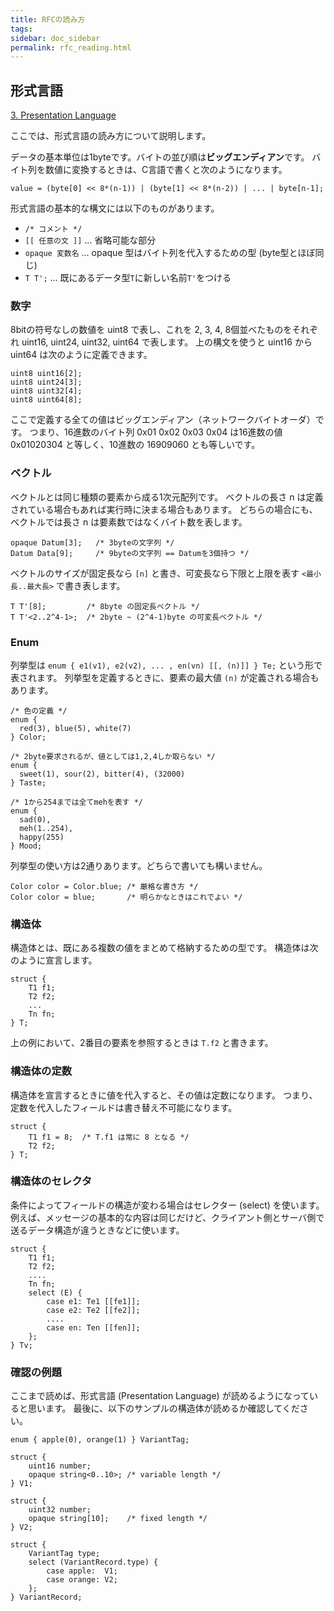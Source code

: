 ```yaml
---
title: RFCの読み方
tags:
sidebar: doc_sidebar
permalink: rfc_reading.html
---
```


## 形式言語

[3. Presentation Language](https://tools.ietf.org/html/rfc8446#section-3)

ここでは、形式言語の読み方について説明します。

データの基本単位は1byteです。バイトの並び順は**ビッグエンディアン**です。
バイト列を数値に変換するときは、C言語で書くと次のようになります。

```
value = (byte[0] << 8*(n-1)) | (byte[1] << 8*(n-2)) | ... | byte[n-1];
```

形式言語の基本的な構文には以下のものがあります。

- `/* コメント */`
- `[[ 任意の文 ]]` ... 省略可能な部分
- `opaque 変数名` ... opaque 型はバイト列を代入するための型 (byte型とほぼ同じ)
- `T T';` ... 既にあるデータ型`T`に新しい名前`T'`をつける

### 数字

8bitの符号なしの数値を uint8 で表し、これを 2, 3, 4, 8個並べたものをそれぞれ uint16, uint24, uint32, uint64 で表します。
上の構文を使うと uint16 から uint64 は次のように定義できます。

```
uint8 uint16[2];
uint8 uint24[3];
uint8 uint32[4];
uint8 uint64[8];
```

ここで定義する全ての値はビッグエンディアン（ネットワークバイトオーダ）です。
つまり、16進数のバイト列 0x01 0x02 0x03 0x04 は16進数の値 0x01020304 と等しく、10進数の 16909060 とも等しいです。

### ベクトル

ベクトルとは同じ種類の要素から成る1次元配列です。
ベクトルの長さ n は定義されている場合もあれば実行時に決まる場合もあります。
どちらの場合にも、ベクトルでは長さ n は要素数ではなくバイト数を表します。

```
opaque Datum[3];   /* 3byteの文字列 */
Datum Data[9];     /* 9byteの文字列 == Datumを3個持つ */
```

ベクトルのサイズが固定長なら `[n]` と書き、可変長なら下限と上限を表す `<最小長..最大長>` で書き表します。

```
T T'[8];         /* 8byte の固定長ベクトル */
T T'<2..2^4-1>;  /* 2byte ~ (2^4-1)byte の可変長ベクトル */
```

### Enum

列挙型は `enum { e1(v1), e2(v2), ... , en(vn) [[, (n)]] } Te;` という形で表されます。
列挙型を定義するときに、要素の最大値 `(n)` が定義される場合もあります。

```
/* 色の定義 */
enum {
  red(3), blue(5), white(7)
} Color;

/* 2byte要求されるが、値としては1,2,4しか取らない */
enum {
  sweet(1), sour(2), bitter(4), (32000)
} Taste;

/* 1から254までは全てmehを表す */
enum {
  sad(0),
  meh(1..254),
  happy(255)
} Mood;
```

列挙型の使い方は2通りあります。どちらで書いても構いません。

```
Color color = Color.blue; /* 厳格な書き方 */
Color color = blue;       /* 明らかなときはこれでよい */
```

### 構造体

構造体とは、既にある複数の値をまとめて格納するための型です。
構造体は次のように宣言します。

```
struct {
    T1 f1;
    T2 f2;
    ...
    Tn fn;
} T;
```

上の例において、2番目の要素を参照するときは `T.f2` と書きます。

### 構造体の定数

構造体を宣言するときに値を代入すると、その値は定数になります。
つまり、定数を代入したフィールドは書き替え不可能になります。

```
struct {
    T1 f1 = 8;  /* T.f1 は常に 8 となる */
    T2 f2;
} T;
```

### 構造体のセレクタ

条件によってフィールドの構造が変わる場合はセレクター (select) を使います。
例えば、メッセージの基本的な内容は同じだけど、クライアント側とサーバ側で送るデータ構造が違うときなどに使います。

```
struct {
    T1 f1;
    T2 f2;
    ....
    Tn fn;
    select (E) {
        case e1: Te1 [[fe1]];
        case e2: Te2 [[fe2]];
        ....
        case en: Ten [[fen]];
    };
} Tv;
```

### 確認の例題

ここまで読めば、形式言語 (Presentation Language) が読めるようになっていると思います。
最後に、以下のサンプルの構造体が読めるか確認してください。

```
enum { apple(0), orange(1) } VariantTag;

struct {
    uint16 number;
    opaque string<0..10>; /* variable length */
} V1;

struct {
    uint32 number;
    opaque string[10];    /* fixed length */
} V2;

struct {
    VariantTag type;
    select (VariantRecord.type) {
        case apple:  V1;
        case orange: V2;
    };
} VariantRecord;
```
